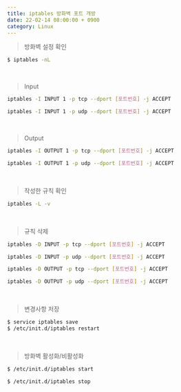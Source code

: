 ```yaml
---
title: iptables 방화벽 포트 개방
date: 22-02-14 08:00:00 + 0900
category: Linux
---
```


> 방화벽 설정 확인

```bash
$ iptables -nL
```

<br>

> Input

```bash
iptables -I INPUT 1 -p tcp --dport [포트번호] -j ACCEPT
```
```bash
iptables -I INPUT 1 -p udp --dport [포트번호] -j ACCEPT
```

<br>

> Output

```bash
iptables -I OUTPUT 1 -p tcp --dport [포트번호] -j ACCEPT
```
```bash
iptables -I OUTPUT 1 -p udp --dport [포트번호] -j ACCEPT
```

<br>

> 작성한 규칙 확인

```bash
iptables -L -v
```

<br>

> 규칙 삭제

```bash
iptables -D INPUT -p tcp --dport [포트번호] -j ACCEPT
```
```bash
iptables -D INPUT -p udp --dport [포트번호] -j ACCEPT
```
```bash
iptables -D OUTPUT -p tcp --dport [포트번호] -j ACCEPT
```
```bash
iptables -D OUTPUT -p udp --dport [포트번호] -j ACCEPT
```

<br>

> 변경사항 저장

```bash
$ service iptables save
$ /etc/init.d/iptables restart
```

<br>

> 방화벽 활성화/비활성화

```bash
$ /etc/init.d/iptables start
```
```bash
$ /etc/init.d/iptables stop
```